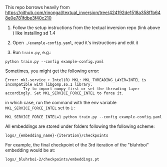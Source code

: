 <!-- WARNING - this repo if sort of... raw. There's some hacks done to 
accomodate for the train.py script (hint: see all new "# TODO:" tags in main.py, train.py, example-config.yaml) -->

This repo borrows heavily from https://github.com/rinongal/textual_inversion/tree/424192de1518a358f1b648e0e781fdbe3f40c210


1. Follow the setup instructions from the textual inversion repo (link above ) like installing sd 1.4

3. Open `./example-config.yaml`, read it's instructions and edit it 

4. Run `train.py`, e.g.:
```
python train.py --config example-config.yaml
```
Sometimes, you might get the following error:
```
Error: mkl-service + Intel(R) MKL: MKL_THREADING_LAYER=INTEL is incompatible with libgomp.so.1 library.
        Try to import numpy first or set the threading layer accordingly. Set MKL_SERVICE_FORCE_INTEL to force it.
```
in which case, run the command with the env variable `MKL_SERVICE_FORCE_INTEL` set to `1` :
```
MKL_SERVICE_FORCE_INTEL=1 python train.py --config example-config.yaml
``` 

All embeddings are stored under folders following the following scheme:
```
logs/_{embedding_name}-{iteration}/checkpoints
```
For example, the final checkpoint of the 3rd iteration of the "bluhrboi" embedding would be at:
 ```
logs/_bluhrboi-2/checkpoints/embeddings.pt
```

